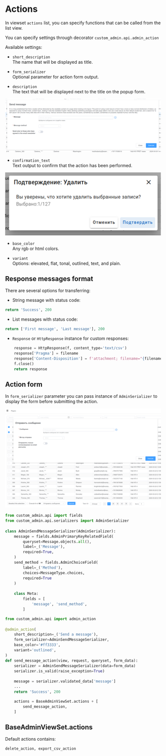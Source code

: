 # Actions

In viewset `actions` list, you can specify functions that can be called from the list view.

You can specify settings through decorator `custom_admin.api.admin_action`

Available settings:

- `short_description`\
The name that will be displayed as title.

- `form_serializer`\
Optional parameter for action form output.

- `description`\
The text that will be displayed next to the title on the popup form.

![action-description](images/action-description.png)

- `confirmation_text`\
Text output to confirm that the action has been performed.

![action-confirmation](images/action-confirmation.png)

- `base_color`\
Any rgb or html colors.

- `variant`\
Options: elevated, flat, tonal, outlined, text, and plain.


## Response messages format

There are several options for transferring:

- String message with status code:

```python
return 'Success', 200
```

- List messages with status code:
```python
return ['First message', 'Last message'], 200
```

- `Response` or `HttpResponse` instance for custom responses:

```python
    response = HttpResponse(f, content_type='text/csv')
    response['Pragma'] = filename
    response['Content-Disposition'] = f'attachment; filename="{filename}"'
    f.close()
    return response
```

## Action form

In `form_serializer` parameter you can pass instance of `AdminSerializer` to display the form before submitting the action.

![form-action](images/form-action.png)

```python
from custom_admin.api import fields
from custom_admin.api.serializers import AdminSerializer

class AdminSendMessageSerializer(AdminSerializer):
    message = fields.AdminPrimaryKeyRelatedField(
        queryset=Message.objects.all(),
        label=_('Message'),
        required=True,
    )
    send_method = fields.AdminChoiceField(
        label=_('Method'),
        choices=MessageType.choices,
        required=True
    )

    class Meta:
        fields = [
            'message', 'send_method',
        ]
```

```python
from custom_admin.api import admin_action

@admin_action(
    short_description=_('Send a message'),
    form_serializer=AdminSendMessageSerializer,
    base_color='#ff3333',
    variant='outlined',
)
def send_message_action(view, request, queryset, form_data):
    serializer = AdminSendMessageSerializer(data=form_data)
    serializer.is_valid(raise_exception=True)

    message = serializer.validated_data['message']
    ...
    return 'Success', 200
```

```python
    actions = BaseAdminViewSet.actions + [
        send_message_action,
    ]
```

## BaseAdminViewSet.actions

Default actions contains:

```python
delete_action, export_csv_action
```
